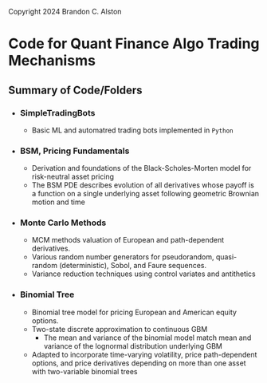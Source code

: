 Copyright 2024 Brandon C. Alston
# Code for Quant Finance Algo Trading Mechanisms

## Summary of Code/Folders
- ### SimpleTradingBots
  - Basic ML and automatred trading bots implemented in `Python`
- ### BSM, Pricing Fundamentals
  - Derivation and foundations of the Black-Scholes-Morten model for risk-neutral asset pricing
  - The BSM PDE describes evolution of all derivatives whose payoff is a function on a single underlying asset following geometric Brownian motion and time
- ### Monte Carlo Methods 
  - MCM methods valuation of European and path-dependent derivatives. 
  - Various random number generators for pseudorandom, quasi-random (deterministic), Sobol, and Faure sequences. 
  - Variance reduction techniques using control variates and antithetics
- ### Binomial Tree
  - Binomial tree model for pricing European and American equity options. 
  - Two-state discrete approximation to continuous GBM
    - The mean and variance of the binomial model match mean and variance of the lognormal distribution underlying GBM
  - Adapted to incorporate time-varying volatility, price path-dependent options, and price derivatives depending on more than one asset with two-variable binomial trees
